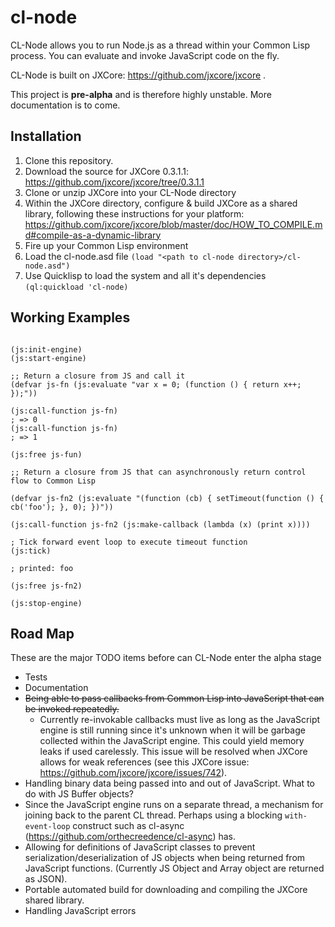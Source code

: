 # cl-node

CL-Node allows you to run Node.js as a thread within your Common Lisp process. You can evaluate and invoke JavaScript code on the fly.

CL-Node is built on JXCore: https://github.com/jxcore/jxcore . 

This project is **pre-alpha** and is therefore highly unstable. More documentation is to come.

## Installation

1. Clone this repository.
2. Download the source for JXCore 0.3.1.1: https://github.com/jxcore/jxcore/tree/0.3.1.1
3. Clone or unzip JXCore into your CL-Node directory
4. Within the JXCore directory, configure & build JXCore as a shared library, following these instructions for your platform: https://github.com/jxcore/jxcore/blob/master/doc/HOW_TO_COMPILE.md#compile-as-a-dynamic-library
6. Fire up your Common Lisp environment
7. Load the cl-node.asd file ``(load "<path to cl-node directory>/cl-node.asd")``
8. Use Quicklisp to load the system and all it's dependencies ``(ql:quickload 'cl-node)``

## Working Examples

````common-lisp

(js:init-engine)
(js:start-engine)

;; Return a closure from JS and call it
(defvar js-fn (js:evaluate "var x = 0; (function () { return x++; });"))

(js:call-function js-fn)
; => 0
(js:call-function js-fn)
; => 1

(js:free js-fun)

;; Return a closure from JS that can asynchronously return control flow to Common Lisp

(defvar js-fn2 (js:evaluate "(function (cb) { setTimeout(function () { cb('foo'); }, 0); })"))

(js:call-function js-fn2 (js:make-callback (lambda (x) (print x))))

; Tick forward event loop to execute timeout function
(js:tick)

; printed: foo

(js:free js-fn2)

(js:stop-engine)
````

## Road Map

These are the major TODO items before can CL-Node enter the alpha stage

* Tests
* Documentation
* ~~Being able to pass callbacks from Common Lisp into JavaScript that can be invoked repeatedly.~~ 
    * Currently re-invokable callbacks must live as long as the JavaScript engine is still running since it's unknown when it will be garbage collected within the JavaScript engine. This could yield memory leaks if used carelessly. This issue will be resolved when JXCore allows for weak references (see this JXCore issue: https://github.com/jxcore/jxcore/issues/742).
* Handling binary data being passed into and out of JavaScript. What to do with JS Buffer objects?
* Since the JavaScript engine runs on a separate thread, a mechanism for joining back to the parent CL thread. Perhaps using a blocking ``with-event-loop`` construct such as cl-async (https://github.com/orthecreedence/cl-async) has.
* Allowing for definitions of JavaScript classes to prevent serialization/deserialization of JS objects when being returned from JavaScript functions. (Currently JS Object and Array object are returned as JSON).
* Portable automated build for downloading and compiling the JXCore shared library.
* Handling JavaScript errors
